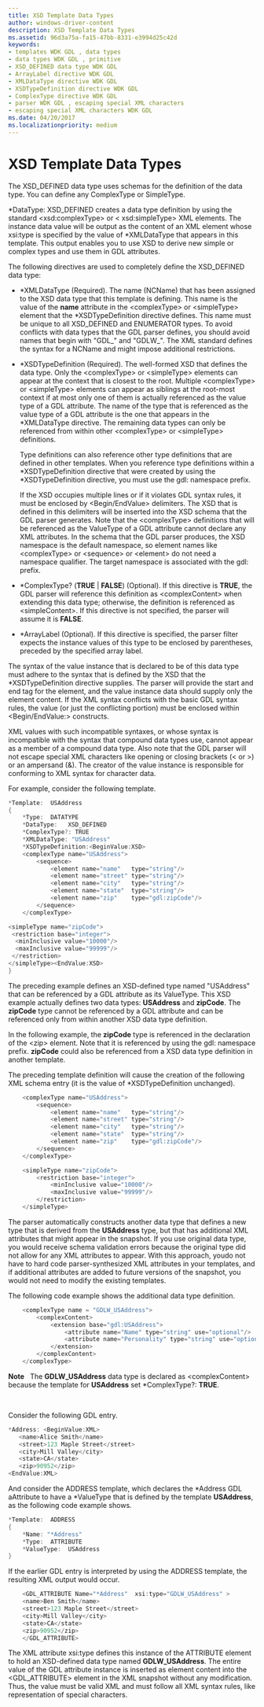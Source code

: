 ```yaml
---
title: XSD Template Data Types
author: windows-driver-content
description: XSD Template Data Types
ms.assetid: 96d3a75a-fa15-47bb-8331-e3994d25c42d
keywords:
- templates WDK GDL , data types
- data types WDK GDL , primitive
- XSD_DEFINED data type WDK GDL
- ArrayLabel directive WDK GDL
- XMLDataType directive WDK GDL
- XSDTypeDefinition directive WDK GDL
- ComplexType directive WDK GDL
- parser WDK GDL , escaping special XML characters
- escaping special XML characters WDK GDL
ms.date: 04/20/2017
ms.localizationpriority: medium
---
```


# XSD Template Data Types


The XSD\_DEFINED data type uses schemas for the definition of the data type. You can define any ComplexType or SimpleType.

\*DataType: XSD\_DEFINED creates a data type definition by using the standard &lt;xsd:complexType&gt; or &lt; xsd:simpleType&gt; XML elements. The instance data value will be output as the content of an XML element whose xsi:type is specified by the value of \*XMLDataType that appears in this template. This output enables you to use XSD to derive new simple or complex types and use them in GDL attributes.

The following directives are used to completely define the XSD\_DEFINED data type:

-   \*XMLDataType (Required). The name (NCName) that has been assigned to the XSD data type that this template is defining. This name is the value of the **name** attribute in the &lt;complexType&gt; or &lt;simpleType&gt; element that the \*XSDTypeDefinition directive defines. This name must be unique to all XSD\_DEFINED and ENUMERATOR types. To avoid conflicts with data types that the GDL parser defines, you should avoid names that begin with "GDL\_" and "GDLW\_". The XML standard defines the syntax for a NCName and might impose additional restrictions.

-   \*XSDTypeDefinition (Required). The well-formed XSD that defines the data type. Only the &lt;complexType&gt; or &lt;simpleType&gt; elements can appear at the context that is closest to the root. Multiple &lt;complexType&gt; or &lt;simpleType&gt; elements can appear as siblings at the root-most context if at most only one of them is actually referenced as the value type of a GDL attribute. The name of the type that is referenced as the value type of a GDL attribute is the one that appears in the \*XMLDataType directive. The remaining data types can only be referenced from within other &lt;complexType&gt; or &lt;simpleType&gt; definitions.

    Type definitions can also reference other type definitions that are defined in other templates. When you reference type definitions within a \*XSDTypeDefinition directive that were created by using the \*XSDTypeDefinition directive, you must use the gdl: namespace prefix.

    If the XSD occupies multiple lines or if it violates GDL syntax rules, it must be enclosed by &lt;Begin/EndValue&gt; delimiters. The XSD that is defined in this delimiters will be inserted into the XSD schema that the GDL parser generates. Note that the &lt;complexType&gt; definitions that will be referenced as the ValueType of a GDL attribute cannot declare any XML attributes. In the schema that the GDL parser produces, the XSD namespace is the default namespace, so element names like &lt;complexType&gt; or &lt;sequence&gt; or &lt;element&gt; do not need a namespace qualifier. The target namespace is associated with the gdl: prefix.

-   \*ComplexType? (**TRUE** | **FALSE**) (Optional). If this directive is **TRUE**, the GDL parser will reference this definition as &lt;complexContent&gt; when extending this data type; otherwise, the definition is referenced as &lt;simpleContent&gt;. If this directive is not specified, the parser will assume it is **FALSE**.

-   \*ArrayLabel (Optional). If this directive is specified, the parser filter expects the instance values of this type to be enclosed by parentheses, preceded by the specified array label.

The syntax of the value instance that is declared to be of this data type must adhere to the syntax that is defined by the XSD that the \*XSDTypeDefinition directive supplies. The parser will provide the start and end tag for the element, and the value instance data should supply only the element content. If the XML syntax conflicts with the basic GDL syntax rules, the value (or just the conflicting portion) must be enclosed within &lt;Begin/EndValue:&gt; constructs.

XML values with such incompatible syntaxes, or whose syntax is incompatible with the syntax that compound data types use, cannot appear as a member of a compound data type. Also note that the GDL parser will not escape special XML characters like opening or closing brackets (&lt; or &gt;) or an ampersand (&). The creator of the value instance is responsible for conforming to XML syntax for character data.

For example, consider the following template.

```cpp
*Template:  USAddress
{
    *Type:  DATATYPE
    *DataType:   XSD_DEFINED
    *ComplexType?: TRUE
    *XMLDataType: "USAddress"
    *XSDTypeDefinition:<BeginValue:XSD>
    <complexType name="USAddress">
        <sequence>
            <element name="name"   type="string"/>
            <element name="street" type="string"/>
            <element name="city"   type="string"/>
            <element name="state"  type="string"/>
            <element name="zip"    type="gdl:zipCode"/>
        </sequence>
    </complexType>

<simpleType name="zipCode">
 <restriction base="integer">
  <minInclusive value="10000"/>
  <maxInclusive value="99999"/>
 </restriction>
</simpleType><EndValue:XSD>
}
```

The preceding example defines an XSD-defined type named "USAddress" that can be referenced by a GDL attribute as its ValueType. This XSD example actually defines two data types: **USAddress** and **zipCode**. The **zipCode** type cannot be referenced by a GDL attribute and can be referenced only from within another XSD data type definition.

In the following example, the **zipCode** type is referenced in the declaration of the &lt;zip&gt; element. Note that it is referenced by using the gdl: namespace prefix. **zipCode** could also be referenced from a XSD data type definition in another template.

The preceding template definition will cause the creation of the following XML schema entry (it is the value of \*XSDTypeDefinition unchanged).

```cpp
    <complexType name="USAddress">
        <sequence>
            <element name="name"   type="string"/>
            <element name="street" type="string"/>
            <element name="city"   type="string"/>
            <element name="state"  type="string"/>
            <element name="zip"    type="gdl:zipCode"/>
        </sequence>
    </complexType>

    <simpleType name="zipCode">
        <restriction base="integer">
            <minInclusive value="10000"/>
            <maxInclusive value="99999"/>
        </restriction>
    </simpleType>
```

The parser automatically constructs another data type that defines a new type that is derived from the **USAddress** type, but that has additional XML attributes that might appear in the snapshot. If you use original data type, you would receive schema validation errors because the original type did not allow for any XML attributes to appear. With this approach, youdo not have to hard code parser-synthesized XML attributes in your templates, and if additional attributes are added to future versions of the snapshot, you would not need to modify the existing templates.

The following code example shows the additional data type definition.

```cpp
    <complexType name = "GDLW_USAddress">
        <complexContent>
            <extension base="gdl:USAddress">
                <attribute name="Name" type="string" use="optional"/>
                <attribute name="Personality" type="string" use="optional"/>
            </extension>
        </complexContent>
    </complexType>
```

**Note**   The **GDLW\_USAddress** data type is declared as &lt;complexContent&gt; because the template for **USAddress** set \*ComplexType?: **TRUE**.

 

Consider the following GDL entry.

```cpp
*Address: <BeginValue:XML> 
   <name>Alice Smith</name>
   <street>123 Maple Street</street>
   <city>Mill Valley</city>
   <state>CA</state>
   <zip>90952</zip>
<EndValue:XML>
```

And consider the ADDRESS template, which declares the \*Address GDL aAttribute to have a \*ValueType that is defined by the template **USAddress**, as the following code example shows.

```cpp
*Template:  ADDRESS
{
    *Name: "*Address"
    *Type:  ATTRIBUTE
    *ValueType:  USAddress
}
```

If the earlier GDL entry is interpreted by using the ADDRESS template, the resulting XML output would occur.

```cpp
    <GDL_ATTRIBUTE Name="*Address"  xsi:type="GDLW_USAddress" >
    <name>Ben Smith</name>
    <street>123 Maple Street</street>
    <city>Mill Valley</city>
    <state>CA</state>
    <zip>90952</zip>
    </GDL_ATTRIBUTE>
```

The XML attribute xsi:type defines this instance of the ATTRIBUTE element to hold an XSD-defined data type named **GDLW\_USAddress**. The entire value of the GDL attribute instance is inserted as element content into the &lt;GDL\_ATTRIBUTE&gt; element in the XML snapshot without any modification. Thus, the value must be valid XML and must follow all XML syntax rules, like representation of special characters.

 

 




